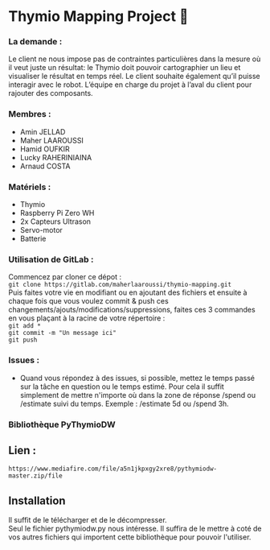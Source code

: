 # Thymio Mapping Project &#x1F53A;

### La demande :
Le client ne nous impose pas de contraintes particulières dans la mesure où il veut
juste un résultat: le Thymio doit pouvoir cartographier un lieu et visualiser le résultat
en temps réel. Le client souhaite également qu’il puisse interagir avec le robot.
L’équipe en charge du projet à l’aval du client pour rajouter des composants.

### Membres :
* Amin JELLAD
* Maher LAAROUSSI
* Hamid OUFKIR
* Lucky RAHERINIAINA
* Arnaud COSTA

### Matériels :
* Thymio
* Raspberry Pi Zero WH
* 2x Capteurs Ultrason
* Servo-motor
* Batterie


### Utilisation de GitLab :
Commencez par cloner ce dépot :  
`git clone https://gitlab.com/maherlaaroussi/thymio-mapping.git`  
Puis faites votre vie en modifiant ou en ajoutant des fichiers et ensuite à chaque fois que vous voulez commit & push ces changements/ajouts/modifications/suppressions, faites ces 3 commandes en vous plaçant à la racine de votre répertoire :  
`git add *`  
`git commit -m "Un message ici"`  
`git push`

### Issues :
* Quand vous répondez à des issues, si possible, mettez le temps passé sur la tâche en question ou le temps estimé. Pour cela il suffit simplement de mettre n'importe où dans la zone de réponse /spend ou /estimate suivi du temps. Exemple : /estimate 5d ou /spend 3h.

### Bibliothèque PyThymioDW

## Lien :
`https://www.mediafire.com/file/a5n1jkpxgy2xre8/pythymiodw-master.zip/file`

## Installation
Il suffit de le télécharger et de le décompresser.  
Seul le fichier pythymiodw.py nous intéresse. Il suffira de le mettre à coté de vos autres fichiers qui importent cette bibliothèque pour pouvoir l'utiliser.
